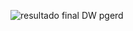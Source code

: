![resultado final DW pgerd](https://github.com/Araldi42/on-premisse_dataWarehouse/assets/93194282/184c10df-1c47-4db0-9b2f-12d8598348f7)
